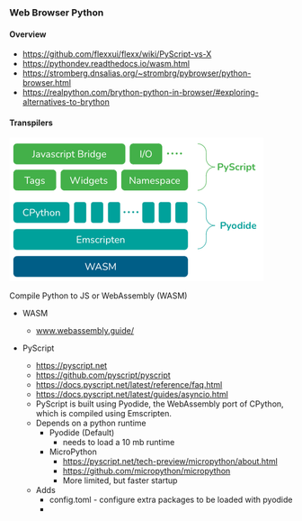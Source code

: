 ### Web Browser Python

#### Overview


- https://github.com/flexxui/flexx/wiki/PyScript-vs-X
- https://pythondev.readthedocs.io/wasm.html
- https://stromberg.dnsalias.org/~strombrg/pybrowser/python-browser.html
- https://realpython.com/brython-python-in-browser/#exploring-alternatives-to-brython

#### Transpilers

![Alt text](../figures/pyodide-pyscript.png)

Compile Python to JS or WebAssembly (WASM)

- WASM
    - www.webassembly.guide/

- PyScript
    - https://pyscript.net
    - https://github.com/pyscript/pyscript
    - https://docs.pyscript.net/latest/reference/faq.html
    - https://docs.pyscript.net/latest/guides/asyncio.html
    - PyScript is built using Pyodide, the WebAssembly port of CPython, which is compiled using Emscripten.
    - Depends on a python runtime
        - Pyodide (Default)
            - needs to load a 10 mb runtime
        - MicroPython 
            - https://pyscript.net/tech-preview/micropython/about.html
            - https://github.com/micropython/micropython
            - More limited, but faster startup
    - Adds 
        - config.toml - configure extra packages to be loaded with pyodide
        - <script type="pyodide">
        - XWorker
        - other HTML plugins
- Pyodide
    - https://github.com/pyodide/pyodide
    - CPython distribution for WASM
- https://github.com/bytecodealliance/wasmtime-py
- Python 3.11.0 for WASM https://github.com/dbaeumer/python-3.11.0
- Transcrypt 
    - https://www.transcrypt.org
    - https://github.com/TranscryptOrg/Transcrypt
    - https://github.com/bunkahle/Transcrypt-Examples/tree/master/hello
    - Transpile Python to JS ahead of time, include the JS version in the Web Page
- PyJS - http://pyjs.org

- Batavia - Unmaintained, moved to PyScript
    - https://github.com/beeware/batavia
    - https://batavia.readthedocs.io/en/latest/background/faq.html
    - VM in JS for running CPython bytecode

- RapydScript
    - https://github.com/atsepkov/RapydScript

#### Interpreters

Interpreters for python in JS


- Brython
    - https://www.brython.info/speed_results.html
    - Python 3
    - https://brython.info/static_doc/en/intro.html
    - https://brython.info/static_doc/en/faq.html
- Skulpt 
    - https://github.com/skulpt/skulpt/tree/master
    - https://skulpt.org
    - https://skulpt.org/docs/index.html
    - Python 2


- Emscripten?? 
    - https://emscripten.org/docs/introducing_emscripten/about_emscripten.html
    - Emscripten is a complete compiler toolchain to WebAssembly, using LLVM